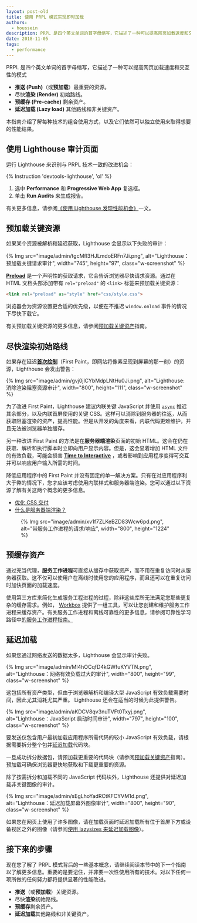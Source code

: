 ```yaml
---
layout: post-old
title: 使用 PRPL 模式实现即时加载
authors:
  - houssein
description: PRPL 是四个英文单词的首字母缩写，它描述了一种可以提高网页加载速度和交互性的模式。本指南介绍了解每种技术的组合使用方式，以及它们依然可以独立使用来取得想要的性能结果。
date: 2018-11-05
tags:
  - performance
---
```


PRPL 是四个英文单词的首字母缩写，它描述了一种可以提高网页加载速度和交互性的模式

- **推送 (Push)**（或**预加载**）最重要的资源。
- 尽快**渲染 (Render)** 初始路线。
- **预缓存 (Pre-cache)** 剩余资产。
- **延迟加载 (Lazy load)** 其他路线和非关键资产。

本指南介绍了解每种技术的组合使用方式，以及它们依然可以独立使用来取得想要的性能结果。

## 使用 Lighthouse 审计页面

运行 Lighthouse 来识别与 PRPL 技术一致的改进机会：

{% Instruction 'devtools-lighthouse', 'ol' %}

1. 选中 **Performance** 和 **Progressive Web App** 复选框。
2. 单击 **Run Audits** 来生成报告。

有关更多信息，请参阅[《使用 Lighthouse 发现性能机会》](/discover-performance-opportunities-with-lighthouse)一文。

## 预加载关键资源

如果某个资源被解析和延迟获取，Lighthouse 会显示以下失败的审计：

{% Img src="image/admin/tgcMfl3HJLmdoERFn7Ji.png", alt="Lighthouse：预加载关键请求审计", width="745", height="97", class="w-screenshot" %}

[**Preload**](https://developer.mozilla.org/docs/Web/HTML/Preloading_content) 是一个声明性的获取请求，它会告诉浏览器尽快请求资源。通过在 HTML 文档头部添加带有 `rel="preload"` 的 `<link>` 标签来预加载关键资源：

```html
<link rel="preload" as="style" href="css/style.css">
```

浏览器会为资源设置更合适的优先级，以便在不推迟 `window.onload` 事件的情况下尽快下载它。

有关预加载关键资源的更多信息，请参阅[预加载关键资产](/preload-critical-assets)指南。

## 尽快渲染初始路线

如果存在延迟[**首次绘制**](https://developers.google.com/web/fundamentals/performance/user-centric-performance-metrics#first_paint_and_first_contentful_paint)（First Paint，即网站将像素呈现到屏幕的那一刻）的资源，Lighthouse 会发出警告：

{% Img src="image/admin/gvj0jlCYbMdpLNtHu0Ji.png", alt="Lighthouse: 消除渲染阻塞资源审计", width="800", height="111", class="w-screenshot" %}

为了改进 First Paint，Lighthouse 建议内联关键 JavaScript 并使用 [`async`](https://developers.google.com/web/fundamentals/performance/critical-rendering-path/adding-interactivity-with-javascript) 推迟其余部分，以及内联首屏使用的关键 CSS。这样可以消除到服务器的往返，从而获取阻塞渲染的资产，提高性能。但是从开发的角度来看，内联代码更难维护，并且无法被浏览器单独缓存。

另一种改进 First Paint 的方法是在**服务器端渲染**页面的初始 HTML。这会在仍在获取、解析和执行脚本时立即向用户显示内容。但是，这会显着增加 HTML 文件的有效负载，可能会损害 [**Time to Interactive**](/interactive) ，或者影响到应用程序变得可交互并可以响应用户输入所需的时间。

降低应用程序中的 First Paint 并没有固定的单一解决方案。只有在对应用程序利大于弊的情况下，您才应该考虑使用内联样式和服务器端渲染。您可以通过以下资源了解有关这两个概念的更多信息。

- [优化 CSS 交付](https://developers.google.com/speed/docs/insights/OptimizeCSSDelivery)
- [什么是服务器端渲染？](https://www.youtube.com/watch?v=GQzn7XRdzxY)

<figure class="w-figure w-figure--inline-right">{% Img src="image/admin/xv1f7ZLKeBZD83Wcw6pd.png", alt="带服务工作进程的请求/响应", width="800", height="1224" %}</figure>

## 预缓存资产

通过充当代理，**服务工作进程**可直接从缓存中获取资产，而不用在重复访问时从服务器获取。这不仅可以使用户在离线时使用您的应用程序，而且还可以在重复访问时加快页面的加载速度。

使用第三方库来简化生成服务工程进程的过程，除非这些库所无法满足您那些更复杂的缓存需求。例如， [Workbox](/workbox) 提供了一组工具，可以让您创建和维护服务工作进程来缓存资产。有关服务工作进程和离线可靠性的更多信息，请参阅可靠性学习路径中[的服务工作进程指南。](/service-workers-cache-storage)

## 延迟加载

如果您通过网络发送的数据太多，Lighthouse 会显示审计失败。

{% Img src="image/admin/Ml4hOCqfD4kGWfuKYVTN.png", alt="Lighthouse：网络有效负载过大的审计", width="800", height="99", class="w-screenshot" %}

这包括所有资产类型，但由于浏览器解析和编译大型 JavaScript 有效负载需要时间，因此尤其消耗尤其严重。 Lighthouse 还会在适当的时候为此提供警告。

{% Img src="image/admin/aKDCV8qv3nuTVFt0Txyj.png", alt="Lighthouse：JavaScript 启动时间审计", width="797", height="100", class="w-screenshot" %}

要发送仅包含用户最初加载应用程序所需代码的较小 JavaScript 有效负载，请根据需要拆分整个包并[延迟加载](/reduce-javascript-payloads-with-code-splitting)代码块。

一旦成功拆分数据包，请预加载更重要的代码块（请参阅[预加载关键资产](/preload-critical-assets)指南）。预加载可确保浏览器更快地获取和下载更重要的资源。

除了按需拆分和加载不同的 JavaScript 代码块外，Lighthouse 还提供对延迟加载非关键图像的审计。

{% Img src="image/admin/sEgLhoYadRCtKFCYVM1d.png", alt="Lighthouse：延迟加载屏幕外图像审计", width="800", height="90", class="w-screenshot" %}

如果您在网页上使用了许多图像，请在加载页面时延迟加载所有位于首屏下方或设备视区之外的图像（请参阅[使用 lazysizes 来延迟加载图像](/use-lazysizes-to-lazyload-images)）。

## 接下来的步骤

现在您了解了 PRPL 模式背后的一些基本概念，请继续阅读本节中的下一个指南以了解更多信息。重要的是要记住，并非要一次性使用所有的技术。对以下任何一项所做的任何努力都将提供显著的性能改进。

- **推送**（或**预加载**）关键资源。
- 尽快**渲染**初始路线。
- **预缓存**剩余资产。
- **延迟加载**其他路线和非关键资产。
